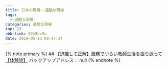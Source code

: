 ```yaml
---
title: 日本の職場--過酷な現場
tags:
  - 過酷な現場
categories: 過酷な現場
top: 23
abbrlink: 97e5bc9c
date: 2019-05-13 09:47:37
---
```

{% note primary %}
    ## [【退職して正解】激務でつらい教師生活を振り返って【体験談】](https://shachiku.org/archives/1244)
    バックアップアドレス： null
{% endnote %}<!--more-->